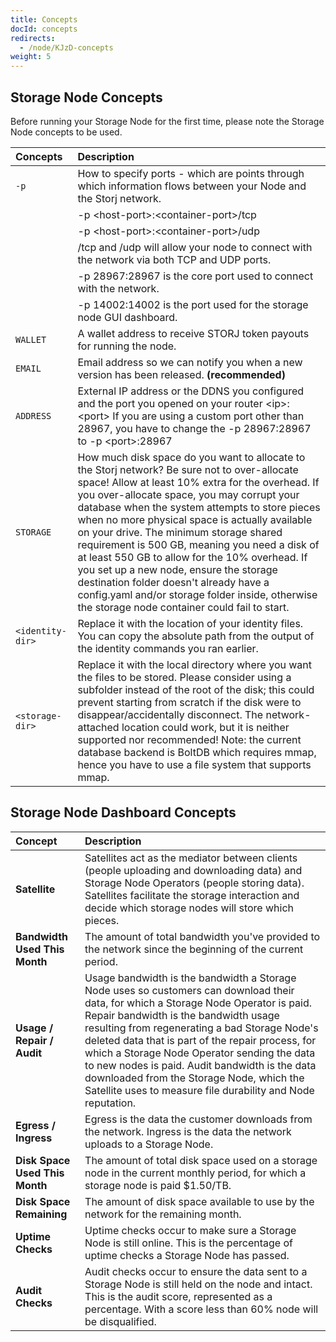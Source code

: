 ```yaml
---
title: Concepts
docId: concepts
redirects:
  - /node/KJzD-concepts
weight: 5
---
```


## Storage Node Concepts

Before running your Storage Node for the first time, please note the Storage Node concepts to be used.

| **Concepts**     | **Description**                                                                                                                                                                                                                                                                                                                                                                                                                                                                                                                                                                                                                                                   |
| :--------------- | :---------------------------------------------------------------------------------------------------------------------------------------------------------------------------------------------------------------------------------------------------------------------------------------------------------------------------------------------------------------------------------------------------------------------------------------------------------------------------------------------------------------------------------------------------------------------------------------------------------------------------------------------------------------- |
| `-p`             | How to specify ports - which are points through which information flows between your Node and the Storj network. 
|                  | -p \<host-port>:\<container-port>/tcp 
|                  | -p \<host-port>:\<container-port>/udp 
|                  | /tcp and /udp will allow your node to connect with the network via both TCP and UDP ports.
|                  | -p 28967:28967 is the core port used to connect with the network.
|                  | -p 14002:14002 is the port used for the storage node GUI dashboard.                                                                                                                                                                                                                                                 |
| `WALLET`         | A wallet address to receive STORJ token payouts for running the node.                                                                                                                                                                                                                                                                                                                                                                                                                                                                                                                                                                                             |
| `EMAIL`          | Email address so we can notify you when a new version has been released. **(recommended)**                                                                                                                                                                                                                                                                                                                                                                                                                                                                                                                                                                   |
| `ADDRESS`        | External IP address or the DDNS you configured and the port you opened on your router \<ip>:\<port>  If you are using a custom port other than 28967, you have to change the -p 28967:28967 to -p \<port>:28967                                                                                                                                                                                                                                                                                                                                                                                                                                                     |
| `STORAGE`        | How much disk space do you want to allocate to the Storj network? Be sure not to over-allocate space! Allow at least 10% extra for the overhead. If you over-allocate space, you may corrupt your database when the system attempts to store pieces when no more physical space is actually available on your drive. The minimum storage shared requirement is 500 GB, meaning you need a disk of at least 550 GB to allow for the 10% overhead. If you set up a new node, ensure the storage destination folder doesn't already have a config.yaml and/or storage folder inside, otherwise the storage node container could fail to start. |
| `<identity-dir>` | Replace it with the location of your identity files. You can copy the absolute path from the output of the identity commands you ran earlier.                                                                                                                                                                                                                                                                                                                                                                                                                                                                                                                       |
| `<storage-dir>`  | Replace it with the local directory where you want the files to be stored. Please consider using a subfolder instead of the root of the disk; this could prevent starting from scratch if the disk were to disappear/accidentally disconnect. The network-attached location could work, but it is neither supported nor recommended!&#xA;&#xA; Note: the current database backend is BoltDB which requires mmap, hence you have to use a file system that supports mmap.                                                                                                                                                           |

## Storage Node Dashboard Concepts

| Concept                        | Description                                                                                                                                                                                                                                                                                                                                                                                                                                                                                     |
| :----------------------------- | :---------------------------------------------------------------------------------------------------------------------------------------------------------------------------------------------------------------------------------------------------------------------------------------------------------------------------------------------------------------------------------------------------------------------------------------------------------------------------------------------- |
| **Satellite**                  | Satellites act as the mediator between clients (people uploading and downloading data) and Storage Node Operators (people storing data). Satellites facilitate the storage interaction and decide which storage nodes will store which pieces.                                                                                                                                                                                                                                                        |
| **Bandwidth Used This Month**  | The amount of total bandwidth you've provided to the network since the beginning of the current period.                                                                                                                                                                                                                                                                                                                                                                                         |
| **Usage / Repair / Audit**     | Usage bandwidth is the bandwidth a Storage Node uses so customers can download their data, for which a Storage Node Operator is paid. Repair bandwidth is the bandwidth usage resulting from regenerating a bad Storage Node's deleted data that is part of the repair process, for which a Storage Node Operator sending the data to new nodes is paid. Audit bandwidth is the data downloaded from the Storage Node, which the Satellite uses to measure file durability and Node reputation. |
| **Egress / Ingress**           | Egress is the data the customer downloads from the network. Ingress is the data the network uploads to a Storage Node.                                                                                                                                                                                                                                                                                                                                                                          |
| **Disk Space Used This Month** | The amount of total disk space used on a storage node in the current monthly period, for which a storage node is paid $1.50/TB.                                                                                                                                                                                                                                                                                                                                                                 |
| **Disk Space Remaining**       | The amount of disk space available to use by the network for the remaining month.                                                                                                                                                                                                                                                                                                                                                                                                               |
| **Uptime Checks**              | Uptime checks occur to make sure a Storage Node is still online. This is the percentage of uptime checks a Storage Node has passed.                                                                                                                                                                                                                                                                                                                                                             |
| **Audit Checks**               | Audit checks occur to ensure the data sent to a Storage Node is still held on the node and intact. This is the audit score, represented as a percentage. With a score less than 60% node will be disqualified.                                                                                                                                                                                                                                                                              |
